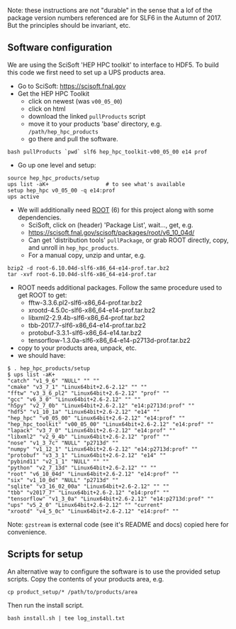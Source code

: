 Note: these instructions are not "durable" in the sense that a lof of the
package version numbers referenced are for SLF6 in the Autumn of 2017. But
the principles should be invariant, etc. 

## Software configuration

We are using the SciSoft 'HEP HPC toolkit' to interface to HDF5. To build this
code we first need to set up a UPS products area.

* Go to SciSoft: https://scisoft.fnal.gov
* Get the HEP HPC Toolkit
    * click on newest (was `v00_05_00`)
    * click on html
    * download the linked `pullProducts` script
    * move it to your products 'base' directory, e.g. `/path/hep_hpc_products`
    * go there and pull the software. 

```
bash pullProducts `pwd` slf6 hep_hpc_toolkit-v00_05_00 e14 prof
```

* Go up one level and setup:

```
source hep_hpc_products/setup
ups list -aK+                  # to see what's available
setup hep_hpc v0_05_00 -q e14:prof
ups active
```

* We will additionally need [ROOT](https://root.cern.ch) (6) for this project
along with some dependencies.
    * SciSoft, click on (header) 'Package List', wait..., get, e.g.
    * https://scisoft.fnal.gov/scisoft/packages/root/v6_10_04d/
    * Can get 'distribution tools' `pullPackage`, or grab ROOT directly, copy,
    and unroll in `hep_hpc_products`.
    * For a manual copy, unzip and untar, e.g.

```
bzip2 -d root-6.10.04d-slf6-x86_64-e14-prof.tar.bz2
tar -xvf root-6.10.04d-slf6-x86_64-e14-prof.tar
```

* ROOT needs additional packages. Follow the same procedure used to get
ROOT to get:
    * fftw-3.3.6.pl2-slf6-x86_64-prof.tar.bz2
    * xrootd-4.5.0c-slf6-x86_64-e14-prof.tar.bz2
    * libxml2-2.9.4b-slf6-x86_64-prof.tar.bz2
    * tbb-2017.7-slf6-x86_64-e14-prof.tar.bz2
    * protobuf-3.3.1-slf6-x86_64-e14.tar.bz2
    * tensorflow-1.3.0a-slf6-x86_64-e14-p2713d-prof.tar.bz2
* copy to your products area, unpack, etc.
* we should have:

```
$ . hep_hpc_products/setup
$ ups list -aK+
"catch" "v1_9_6" "NULL" "" ""
"cmake" "v3_7_1" "Linux64bit+2.6-2.12" "" ""
"fftw" "v3_3_6_pl2" "Linux64bit+2.6-2.12" "prof" ""
"gcc" "v6_3_0" "Linux64bit+2.6-2.12" "" ""
"h5py" "v2_7_0b" "Linux64bit+2.6-2.12" "e14:p2713d:prof" ""
"hdf5" "v1_10_1a" "Linux64bit+2.6-2.12" "e14" ""
"hep_hpc" "v0_05_00" "Linux64bit+2.6-2.12" "e14:prof" ""
"hep_hpc_toolkit" "v00_05_00" "Linux64bit+2.6-2.12" "e14:prof" ""
"lapack" "v3_7_0" "Linux64bit+2.6-2.12" "e14:prof" ""
"libxml2" "v2_9_4b" "Linux64bit+2.6-2.12" "prof" ""
"nose" "v1_3_7c" "NULL" "p2713d" ""
"numpy" "v1_12_1" "Linux64bit+2.6-2.12" "e14:p2713d:prof" ""
"protobuf" "v3_3_1" "Linux64bit+2.6-2.12" "e14" ""
"pybind11" "v2_1_1" "NULL" "" ""
"python" "v2_7_13d" "Linux64bit+2.6-2.12" "" ""
"root" "v6_10_04d" "Linux64bit+2.6-2.12" "e14:prof" ""
"six" "v1_10_0d" "NULL" "p2713d" ""
"sqlite" "v3_16_02_00a" "Linux64bit+2.6-2.12" "" ""
"tbb" "v2017_7" "Linux64bit+2.6-2.12" "e14:prof" ""
"tensorflow" "v1_3_0a" "Linux64bit+2.6-2.12" "e14:p2713d:prof" ""
"ups" "v5_2_0" "Linux64bit+2.6-2.12" "" "current"
"xrootd" "v4_5_0c" "Linux64bit+2.6-2.12" "e14:prof" ""
```

Note: `gzstream` is external code (see it's README and docs) copied here for
convenience.

## Scripts for setup

An alternative way to configure the software is to use the provided setup
scripts. Copy the contents of your products area, e.g.

    cp product_setup/* /path/to/products/area

Then run the install script.

    bash install.sh | tee log_install.txt
